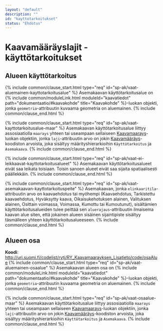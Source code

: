 ```yaml
---
layout: "default"
description: ""
id: "kayttotarkoitukset"
status: "Ehdotus"
---
```

# Kaavamääräyslajit - käyttötarkoitukset

## Alueen käyttötarkoitus

{% include common/clause_start.html type="req" id="sp-ak/vaat-aluemainen-kayttotarkoitusalue" %}
Asemakaavan käyttötarkoitusalue on {% include common/moduleLink.html moduleId="kaavatiedot" path="dokumentaatio/#kaavakohde" title="Kaavakohde" %}-luokan objekti, jonka ```geometria```-attribuutin kuvaama geometria on aluemainen.
{% include common/clause_end.html %}

{% include common/clause_start.html type="req" id="sp-ak/vaat-kayttotarkoitusalue-maar" %}
Asemakaavan käyttötarkoitusalue liittyy assosiaatiolla ```maarays``` yhteen tai useampaan sellaiseen [Kaavamaarays](dokumentaatio/#kaavamaarays)-luokan objektiin, jonka ```laji```-attribuutin arvo on jokin [Kaavamääräys](http://uri.suomi.fi/codelist/rytj/RY_Kaavamaarays)-koodiston arvoista, joka sisältyy määrityshierarkioihin  ```Käyttötarkoitus``` ja ```Asemakaava```.
{% include common/clause_end.html %}

{% include common/clause_start.html type="req" id="sp-ak/vaat-ei-leikkaavat-kayttotarkoitusalueet" %}
Asemakaavan käyttötarkoitusalueet eivät saa leikata toisiaan. Toisin sanoen alueet eivät saa sijaita spatiaalisesti päällekkäin.
{% include common/clause_end.html %}

{% include common/clause_start.html type="req" id="sp-ak/vaat-asemakaavan-kayttotarkoituspeite" %}
Asemakaavan, jonka ```elinkaaritila```-attribuutin arvo on kaavaehdotus tai myöhempi (Kaavaehdotus, Tarkistettu kaavaehdotus, Hyväksytty kaava, Oikaisukehotuksen alainen, Valituksen alainen, Osittain voimassa, Voimassa, Kumottu tai Kumoutunut), sisältämien käyttötarkoitusalueiden tulee peittää sen ```aluerajaus```-attribuutin ilmaisema kaavan alue siten, että jokainen alueen sisäinen sijaintipiste sisältyy täsmälleen yhteen käyttötarkoitusalueeseen.
{% include common/clause_end.html %}

## Alueen osa

**Koodi**: <http://uri.suomi.fi/codelist/rytj/RY_Kaavamaarayksen_Lisatieto/code/osaAlue>
{% include common/clause_start.html type="req" id="sp-ak/vaat-aluemainen-osaalue" %}
Asemakaavan alueen osa on {% include common/moduleLink.html moduleId="kaavatiedot" path="dokumentaatio/#kaavakohde" title="Kaavakohde" %}-luokan objekti, jonka ```geometria```-attribuutin kuvaama geometria on aluemainen.
{% include common/clause_end.html %}

{% include common/clause_start.html type="req" id="sp-ak/vaat-osaalue-maar" %}
Asemakaavan käyttötarkoitusalue liittyy assosiaatiolla ```maarays``` yhteen tai useampaan sellaiseen [Kaavamaarays](dokumentaatio/#kaavamaarays)-luokan objektiin, jonka ```laji```-attribuutin arvo on jokin [Kaavamääräys](http://uri.suomi.fi/codelist/rytj/RY_Kaavamaarays)-koodiston arvoista, joka sisältyy määrityshierarkioihin  ```Käyttötarkoitus``` ja ```Asemakaava```.
{% include common/clause_end.html %}